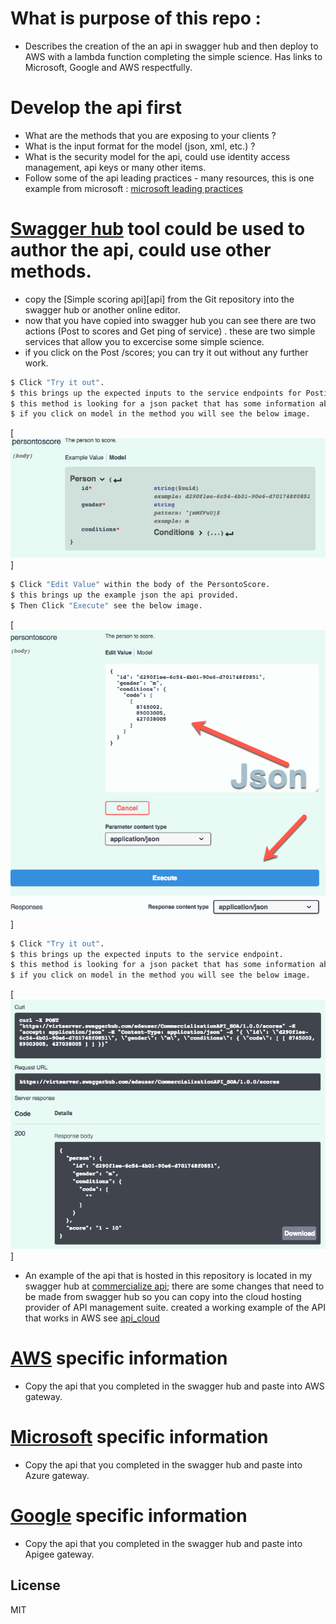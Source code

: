 # What is purpose of this repo :
* Describes the creation of the an api in swagger hub and then deploy to AWS with a lambda function completing the simple science. Has links to Microsoft, Google and AWS respectfully.  

# Develop the api first  
* What are the methods that you are exposing to your clients ?
* What is the input format for the model (json, xml, etc.) ?
* What is the security model for the api, could use identity access management, api keys or many other items.
* Follow some of the api leading practices - many resources, this is one example from microsoft : [microsoft leading practices][ms2]

# [Swagger hub][sh1] tool could be used to author the api, could use other methods.
* copy the [Simple scoring api][api] from the Git repository into the swagger hub or another online editor.
* now that you have copied into swagger hub you can see there are two actions (Post to scores and Get ping of service) . these are two simple services that allow you to excercise some simple science.  
* if you click on the Post /scores; you can try it out without any further work.  

```sh
$ Click "Try it out".
$ this brings up the expected inputs to the service endpoints for Posting a score.
$ this method is looking for a json packet that has some information about the person to be scored.
$ if you click on model in the method you will see the below image.
```
[![model](https://github.com/eddeuser2017/commercialize_api/blob/master/personToScore.png)]

```sh
$ Click "Edit Value" within the body of the PersontoScore.
$ this brings up the example json the api provided.
$ Then Click "Execute" see the below image.
```
[![execute](https://github.com/eddeuser2017/commercialize_api/blob/master/personJsonExecute.png)]
```sh
$ Click "Try it out".
$ this brings up the expected inputs to the service endpoint.
$ this method is looking for a json packet that has some information about the person to be scored.
$ if you click on model in the method you will see the below image.
```
[![response](https://github.com/eddeuser2017/commercialize_api/blob/master/scorePerson_response.png)]


* An example of the api that is hosted in this repository is located in my swagger hub at [commercialize api][soa1]; there are some changes that need to be made from swagger hub so you can copy into the cloud hosting provider of API management suite. created a working example of the API that works in AWS see [api_cloud]


# [AWS][aws1] specific information 
* Copy the api that you completed in the swagger hub and paste into AWS gateway.


# [Microsoft][ms1] specific information 
* Copy the api that you completed in the swagger hub and paste into Azure gateway.


# [Google][gg1] specific information 
* Copy the api that you completed in the swagger hub and paste into Apigee gateway.




License
----

MIT


   [sh1]: <https://swagger.io/tools/swaggerhub/>
   [ms1]: <https://azure.microsoft.com/en-us/services/api-management/>
   [ms2]: <https://docs.microsoft.com/en-us/azure/architecture/best-practices/api-design>
   [gg1]: <https://cloud.google.com/apigee-api-management/>
   [aws1]: <https://docs.aws.amazon.com/apigateway/latest/developerguide/integrating-api-with-aws-services-lambda.html>
   [soa1]:<https://app.swaggerhub.com/apis/edeuser/CommercializationAPI_SOA/1.0.0>
   
   [simple scoring api]: <https://github.com/eddeuser2017/commercialize_api/blob/master/simplescoringapi>
   [api_cloud]: <https://github.com/eddeuser2017/commercialize_api/blob/master/api_cloud>
   [scorePerson]: <https://github.com/eddeuser2017/commercialize_api/blob/master/scorePerson>
   [scoreImage]: <https://github.com/eddeuser2017/commercialize_api/blob/master/>
